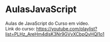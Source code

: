 # AulasJavaScript

Aulas de JavaScript do Curso em vídeo.<br>
Link do curso: https://youtube.com/playlist?list=PLHz_AreHm4dlsK3Nr9GVvXCbpQyHQl1o1
